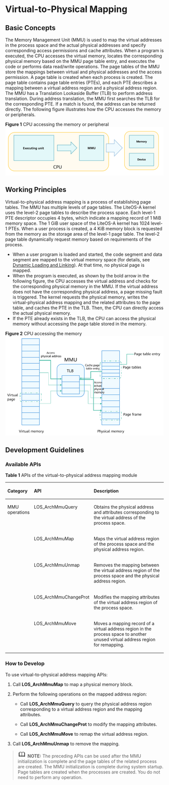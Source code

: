 # Virtual-to-Physical Mapping<a name="EN-US_TOPIC_0000001079036248"></a>

## Basic Concepts<a name="section9108144913615"></a>

The Memory Management Unit \(MMU\) is used to map the virtual addresses in the process space and the actual physical addresses and specify corresponding access permissions and cache attributes. When a program is executed, the CPU accesses the virtual memory, locates the corresponding physical memory based on the MMU page table entry, and executes the code or performs data read/write operations. The page tables of the MMU store the mappings between virtual and physical addresses and the access permission. A page table is created when each process is created. The page table contains page table entries \(PTEs\), and each PTE describes a mapping between a virtual address region and a physical address region. The MMU has a Translation Lookaside Buffer \(TLB\) to perform address translation. During address translation, the MMU first searches the TLB for the corresponding PTE. If a match is found, the address can be returned directly. The following figure illustrates how the CPU accesses the memory or peripherals.

**Figure  1**  CPU accessing the memory or peripheral<a name="fig209379387574"></a>  
![](figure/cpu-accessing-the-memory-or-peripheral.png "cpu-accessing-the-memory-or-peripheral")

## Working Principles<a name="section12392621871"></a>

Virtual-to-physical address mapping is a process of establishing page tables. The MMU has multiple levels of page tables. The LiteOS-A kernel uses the level-2 page tables to describe the process space. Each level-1 PTE descriptor occupies 4 bytes, which indicate a mapping record of 1 MiB memory space. The 1 GiB user space of the LiteOS-A kernel has 1024 level-1 PTEs. When a user process is created, a 4 KiB memory block is requested from the memory as the storage area of the level-1 page table. The level-2 page table dynamically request memory based on requirements of the process.

-   When a user program is loaded and started, the code segment and data segment are mapped to the virtual memory space \(for details, see  [Dynamic Loading and Linking](kernel-small-bundles-linking.md)\). At that time, no physical page is mapped.
-   When the program is executed, as shown by the bold arrow in the following figure, the CPU accesses the virtual address and checks for the corresponding physical memory in the MMU. If the virtual address does not have the corresponding physical address, a page missing fault is triggered. The kernel requests the physical memory, writes the virtual-physical address mapping and the related attributes to the page table, and caches the PTE in the TLB. Then, the CPU can directly access the actual physical memory.
-   If the PTE already exists in the TLB, the CPU can access the physical memory without accessing the page table stored in the memory.

**Figure  2**  CPU accessing the memory<a name="fig95557155719"></a>  
![](figure/cpu-accessing-the-memory.png "cpu-accessing-the-memory")

## Development Guidelines<a name="section10264102013713"></a>

### Available APIs<a name="section195320251578"></a>

**Table  1**  APIs of the virtual-to-physical address mapping module

<a name="table1415203765610"></a>
<table><thead align="left"><tr id="row134151837125611"><th class="cellrowborder" valign="top" width="12.821282128212822%" id="mcps1.2.4.1.1"><p id="p16415637105612"><a name="p16415637105612"></a><a name="p16415637105612"></a>Category</p>
</th>
<th class="cellrowborder" valign="top" width="29.832983298329836%" id="mcps1.2.4.1.2"><p id="p11415163718562"><a name="p11415163718562"></a><a name="p11415163718562"></a>API</p>
</th>
<th class="cellrowborder" valign="top" width="57.34573457345735%" id="mcps1.2.4.1.3"><p id="p1641533755612"><a name="p1641533755612"></a><a name="p1641533755612"></a>Description</p>
</th>
</tr>
</thead>
<tbody><tr id="row12171174434013"><td class="cellrowborder" rowspan="5" valign="top" width="12.821282128212822%" headers="mcps1.2.4.1.1 "><p id="p48244461959"><a name="p48244461959"></a><a name="p48244461959"></a>MMU operations</p>
</td>
<td class="cellrowborder" valign="top" width="29.832983298329836%" headers="mcps1.2.4.1.2 "><p id="p15630114884017"><a name="p15630114884017"></a><a name="p15630114884017"></a>LOS_ArchMmuQuery</p>
</td>
<td class="cellrowborder" valign="top" width="57.34573457345735%" headers="mcps1.2.4.1.3 "><p id="p4171244164013"><a name="p4171244164013"></a><a name="p4171244164013"></a>Obtains the physical address and attributes corresponding to the virtual address of the process space.</p>
</td>
</tr>
<tr id="row17223043124018"><td class="cellrowborder" valign="top" headers="mcps1.2.4.1.1 "><p id="p1730695210400"><a name="p1730695210400"></a><a name="p1730695210400"></a>LOS_ArchMmuMap</p>
</td>
<td class="cellrowborder" valign="top" headers="mcps1.2.4.1.2 "><p id="p202242431404"><a name="p202242431404"></a><a name="p202242431404"></a>Maps the virtual address region of the process space and the physical address region.</p>
</td>
</tr>
<tr id="row536885134010"><td class="cellrowborder" valign="top" headers="mcps1.2.4.1.1 "><p id="p236819594010"><a name="p236819594010"></a><a name="p236819594010"></a>LOS_ArchMmuUnmap</p>
</td>
<td class="cellrowborder" valign="top" headers="mcps1.2.4.1.2 "><p id="p736918564019"><a name="p736918564019"></a><a name="p736918564019"></a>Removes the mapping between the virtual address region of the process space and the physical address region.</p>
</td>
</tr>
<tr id="row11567448194112"><td class="cellrowborder" valign="top" headers="mcps1.2.4.1.1 "><p id="p0568204814115"><a name="p0568204814115"></a><a name="p0568204814115"></a>LOS_ArchMmuChangeProt</p>
</td>
<td class="cellrowborder" valign="top" headers="mcps1.2.4.1.2 "><p id="p05681348204114"><a name="p05681348204114"></a><a name="p05681348204114"></a>Modifies the mapping attributes of the virtual address region of the process space.</p>
</td>
</tr>
<tr id="row1141513373562"><td class="cellrowborder" valign="top" headers="mcps1.2.4.1.1 "><p id="p17765212416"><a name="p17765212416"></a><a name="p17765212416"></a>LOS_ArchMmuMove</p>
</td>
<td class="cellrowborder" valign="top" headers="mcps1.2.4.1.2 "><p id="p1972971913115"><a name="p1972971913115"></a><a name="p1972971913115"></a>Moves a mapping record of a virtual address region in the process space to another unused virtual address region for remapping.</p>
</td>
</tr>
</tbody>
</table>

### How to Develop<a name="section152774210712"></a>

To use virtual-to-physical address mapping APIs:

1.  Call  **LOS\_ArchMmuMap**  to map a physical memory block.
2.  Perform the following operations on the mapped address region:
    -   Call  **LOS\_ArchMmuQuery**  to query the physical address region corresponding to a virtual address region and the mapping attributes.

    -   Call  **LOS\_ArchMmuChangeProt**  to modify the mapping attributes.
    -   Call  **LOS\_ArchMmuMove**  to remap the virtual address region.

3.  Call  **LOS\_ArchMmuUnmap**  to remove the mapping.

>![](../public_sys-resources/icon-note.gif) **NOTE:** 
>The preceding APIs can be used after the MMU initialization is complete and the page tables of the related process are created. The MMU initialization is complete during system startup. Page tables are created when the processes are created. You do not need to perform any operation. 


